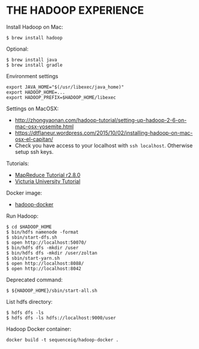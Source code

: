 THE HADOOP EXPERIENCE
=====================

Install Hadoop on Mac:

    $ brew install hadoop
    
Optional:
    
    $ brew install java
    $ brew install gradle

Environment settings

    export JAVA_HOME="$(/usr/libexec/java_home)"
    export HADOOP_HOME=...
    export HADOOP_PREFIX=$HADOOP_HOME/libexec


Settings on MacOSX:

* http://zhongyaonan.com/hadoop-tutorial/setting-up-hadoop-2-6-on-mac-osx-yosemite.html
* https://dtflaneur.wordpress.com/2015/10/02/installing-hadoop-on-mac-osx-el-capitan/
* Check you have access to your localhost with `ssh localhost`. Otherwise setup ssh keys.

Tutorials:

* [MapReduce Tutorial r2.8.0](http://hadoop.apache.org/docs/r2.8.0/hadoop-mapreduce-client/hadoop-mapreduce-client-core/MapReduceTutorial.html)
* [Victuria University Tutorial](https://ecs.victoria.ac.nz/Courses/NWEN406_2017T2/LabTutorial1)

Docker image:

* [hadoop-docker](https://github.com/sequenceiq/hadoop-docker)

Run Hadoop:

```
$ cd $HADOOP_HOME
$ bin/hdfs namenode -format
$ sbin/start-dfs.sh
$ open http://localhost:50070/
$ bin/hdfs dfs -mkdir /user
$ bin/hdfs dfs -mkdir /user/zoltan
$ sbin/start-yarn.sh
$ open http://localhost:8088/
$ open http://localhost:8042
```

Deprecated command:

```
$ ${HADOOP_HOME}/sbin/start-all.sh
```

List hdfs directory:

```
$ hdfs dfs -ls
$ hdfs dfs -ls hdfs://localhost:9000/user
```

Hadoop Docker container:

```
docker build -t sequenceiq/hadoop-docker .
```
